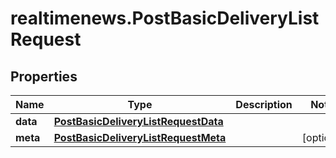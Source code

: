 # realtimenews.PostBasicDeliveryListRequest

## Properties

Name | Type | Description | Notes
------------ | ------------- | ------------- | -------------
**data** | [**PostBasicDeliveryListRequestData**](PostBasicDeliveryListRequestData.md) |  | 
**meta** | [**PostBasicDeliveryListRequestMeta**](PostBasicDeliveryListRequestMeta.md) |  | [optional] 


